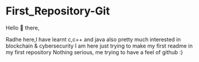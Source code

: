 # First_Repository-Git

Hello 👋 there,
 
 Radhe here,I have learnt c,c++ and java also pretty much interested in blockchain & cybersecurity
 I am here just trying to make my first readme in my first repository
 Nothing serious, me trying to have a feel of github :)
